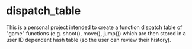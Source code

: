 # dispatch_table
This is a personal project intended to create a function dispatch table of "game" functions (e.g. shoot(), move(), jump()) which are then stored in a user ID dependent hash table (so the user can review their history).  
